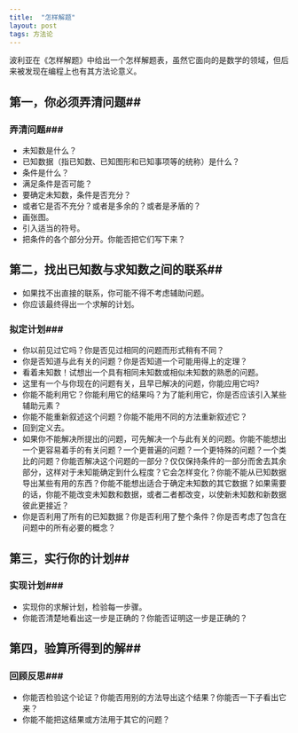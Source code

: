 ```yaml
---
title:  "怎样解题"
layout: post
tags: 方法论
---
```


波利亚在《怎样解题》中给出一个怎样解题表，虽然它面向的是数学的领域，但后来被发现在编程上也有其方法论意义。

## 第一，你必须弄清问题##

### 弄清问题###

  * 未知数是什么？
  * 已知数据（指已知数、已知图形和已知事项等的统称）是什么？
  * 条件是什么？
  * 满足条件是否可能？
  * 要确定未知数，条件是否充分？
  * 或者它是否不充分？或者是多余的？或者是矛盾的？
  * 画张图。
  * 引入适当的符号。
  * 把条件的各个部分分开。你能否把它们写下来？

## 第二，找出已知数与求知数之间的联系##

  * 如果找不出直接的联系，你可能不得不考虑辅助问题。
  * 你应该最终得出一个求解的计划。

### 拟定计划###
  * 你以前见过它吗？你是否见过相同的问题而形式稍有不同？
  * 你是否知道与此有关的问题？你是否知道一个可能用得上的定理？
  * 看着未知数！试想出一个具有相同未知数或相似未知数的熟悉的问题。
  * 这里有一个与你现在的问题有关，且早已解决的问题，你能应用它吗?
  * 你能不能利用它？你能利用它的结果吗？为了能利用它，你是否应该引入某些辅助元素？
  * 你能不能重新叙述这个问题？你能不能用不同的方法重新叙述它？
  * 回到定义去。
  * 如果你不能解决所提出的问题，可先解决一个与此有关的问题。你能不能想出一个更容易着手的有关问题？一个更普遍的问题？一个更特殊的问题？一个类比的问题？你能否解决这个问题的一部分？仅仅保持条件的一部分而舍去其余部分，这样对于未知能确定到什么程度？它会怎样变化？你能不能从已知数据导出某些有用的东西？你能不能想出适合于确定未知数的其它数据？如果需要的话，你能不能改变未知数和数据，或者二者都改变，以使新未知数和新数据彼此更接近？
  * 你是否利用了所有的已知数据？你是否利用了整个条件？你是否考虑了包含在问题中的所有必要的概念？

## 第三，实行你的计划##

### 实现计划###

  * 实现你的求解计划，检验每一步骤。
  * 你能否清楚地看出这一步是正确的？你能否证明这一步是正确的？

## 第四，验算所得到的解##

### 回顾反思###

  * 你能否检验这个论证？你能否用别的方法导出这个结果？你能否一下子看出它来？
  * 你能不能把这结果或方法用于其它的问题？
